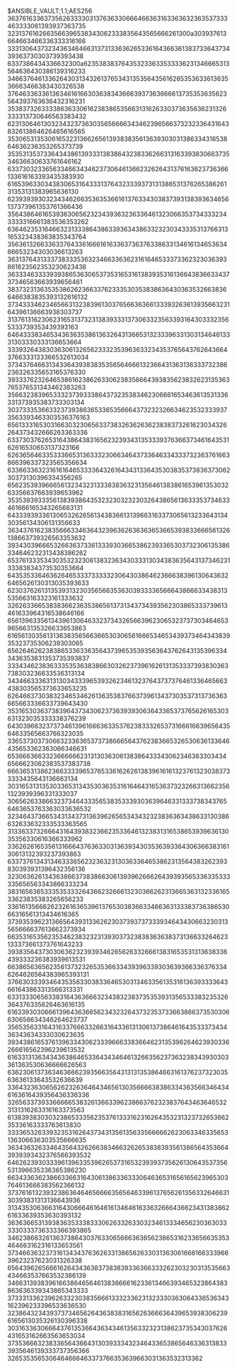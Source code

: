 $ANSIBLE_VAULT;1.1;AES256
36376163363735626333303137636330666466363163363632363537333463333061393937363735
3231376162663566396538343062333835643565666261300a303937613664663466336333316166
33313064373234363464663137313363626533616436636138373364373439363730303739393438
6337386434336632300a623538383764353233633533336231346665313564636430386139316233
34663764613362643031343261376534313535643561626535363361363536663466383430326538
37646336336136346161663036383436663937363666613735353635623564393763636432316231
35383732633338636330616238386535663131626330373635636231326333313730646563383432
62313064613032343237363035656666343462396566373232336431643832613864626465616565
35306531353061653231366265613938383561363930303138633431653864636236353265373739
35353135373364343861393331383864323833626631316339383066373534636630633761646162
63373032336563346634346237306461366232626431376163623736366133616163393435383930
61653963303438306531643331376432333937313138653137626538626131353131383965636130
62393939303234346266353635366161376334303837393138393634656137373961353761366436
35643864616539363065623234393632363364613230663537343332343333316661383536353262
63646235316466323133386438633936343863323230343335313766313165323438363835343764
35636132663363376433616661616336373637633863313461613465363466653234303036613263
36313764313337383335363234663363623161646533373362323036393861623562353230623438
36333463333939386536306537353165316138393531613664383663343737346563663939656461
38373231363535386262366337623335303538386364303635326638366466383835393132616132
37343334623465663132383961303765663636613339326361393566323164396136663938303737
31376131623062316531373231383933313730633235633931643033323565333739353439393163
64643338346534363635386136326431366531323339633130313464613331303330333136653664
33393264383036306132656233323539636332343537656437626436643766333133366532613034
37343764663134336439383835356564666132366431363136333732386236326335653165376330
39333762326465386162386263306238356664393835623832623135363765376531343462383263
35663238396533323739333864373235383462306661653463613531336331373935383733303134
30373335366332373938636533653566643732323266346235323339373563393463303536376163
65613331653031663032306563373832636263623838373261623034326264373432666263363336
63373037626531643864383165623239343135333937636637346164353162616530653137323166
62636564633533366531363332306634643733646334333732363761663866396337323565356634
63366336323161616465333364326164343133643530383537383637306230373130396334356265
65623539396665613234323133383836323135646138386165396135303263356637663939653962
35353939333561383938643532323032323032643865613633353734633461666165343265663131
64333939336130653262656134383661313966316337306561323364313430356134306131356633
36343761623835666334636432396362636363653665393833666561326138663739326563353632
39343039666532663637336133393036653862393365303732306135386334646232313438386262
65376133353430353232306138323634303331303438363564313734623133383834373530353664
64353533646362646533373333323064303864623666383961306436326465626130313035393633
62303762613135393132303565663536303933336566643866633438313535663163323161333632
32626336653838366236353865613731343734393562303865333739613461633964316538646166
65613963356134396130646332373432656639623065323737303464653965663135326633653863
61656130356131363835656636653030656166653465343937346434383935323735306239303065
65626462623838653363363564373965353935636437626431353963343436353831353735393837
33343462383633353536383866303262373961626131353337393830363738303236633536313134
34346633363131303433396539326234613237643737376461336465663438303565373633653235
62646637303832346534626136353837663739613437303537313736363665663336633739643430
35316530363738396437343062373639393063643365373765626165303631323035333338376239
64303966323737346139616663633537623833326537316661663965643564633565663766323035
33653730373066323363653737386665643762383665326530636133646435653362363066346631
65366636633236666662313130363061383864333430623463633034346566623062383537383738
66636531386236633339653765336162626138396161613237613230383733333435643136663134
30316531313530336531343530363531616464316536373232663136623561323939396331333037
30656263386632373464333565383533393036396463313337383437656463653763363033636532
32346437366534313437313639626565343432323836363438633130386632633632333533363565
31336337326664316439383236623533646132383131653865393963613035356330616366333962
33626261653561316664376363303136393430353639336430636638316130613132393237393863
63373761343134633365623236323130363364653862313564383262393830393931396432356136
32306362613436386637383866306139396266626439393565336335333335656563343866333234
38316563653335353332643662326661323036626231366536313233616533623835383265656233
33616135666262326163653961376530383663346636313338373638653066316561313434616365
37393539623136656439313362623037393737333934643430663230313565666637613662373934
66353165356235346238323231393037323838363638373136633264623133373661373761643233
39383564373030636232393934626562633266613831653531313638336439333236383939613531
66386563656235613732326535366334393963393036393663363763346264626564383965393131
37663033393464353563303833646530313463356135316136393333643661643863313566313331
63313330656338316436366632343832383735353931356533383235326364376335626463616135
61633930306661396436366562343232643732353733663866373530306630656634346264623737
35653563316431633766633266316433613130613738646164353337343436343634333030623635
39343861653761396334306233396663383664623135396264623930336266616562396239613532
61633131363434363864653364343464613266356237363238343930303361363530636666626563
63623061373634636662393566356431313135386466316137623732303563636133643532636639
33643236306562623263646434656130356666383863343635663464346163616439356436336336
32656337393366666538326136633962386637623238376434636465323131316263316163373563
61383938303032386533356235376133316231626435323132373265366235336163333763613830
33336532633932353162643734313561356335666662623063346335653136306636303535666635
36343632633464356432626638346632626538383935613865643536643939393432376566393532
64626239303339613963353962653731653239393735626130643537356531396635336365386230
66343363623866336631643061386336333064636531656165623965303764613666383562366132
37376161323932386364646566663565646339613765626135633264663130393831313136643936
31343530636631643066646164616134646163363266643662343138386261633639353630393132
36363665313938363533383330626332633032346133346562303630333330333736333366393865
34623866326136373864303763306566636365623865316233656635353464663162316133653561
37346636323731613434376362633138656263303136306166616633396639623237623031326338
65643962656661626434363837383839336366333262303230313535663434663537663532386139
34663139383961663864656461383666616233613466393465323864383863636339343865343333
37333133623962633230383566613332336231323330363064336536343162396233396533636530
32386432343937373465626436383831656263666364396539383062396165613035326130396338
30316336306664376135366436343461356332323138623735343037626431653162663563653034
37353666323833656436643130393334323464336538656463363138333935646139333737356366
3265353565306464666463373766353639663031363532313362
